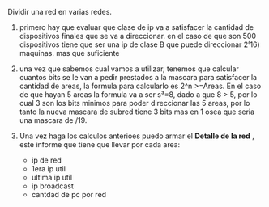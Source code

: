Dividir una red en varias redes. 

1. primero hay que evaluar que clase de ip va a satisfacer la cantidad de dispositivos finales que se va a direccionar. en el caso de que son 500 dispositivos tiene que ser una ip de clase B que puede direccionar 2⁽16) maquinas. mas que suficiente

2. una vez que sabemos cual vamos a utilizar, tenemos que calcular cuantos bits se le van a pedir prestados a la mascara para satisfacer la cantidad de areas, la formula para calcularlo es 2^n >=Areas. En el caso de que hayan 5 areas la formula va a ser s³=8, dado a que 8 > 5, por lo cual 3 son los bits minimos para poder direccionar las 5 areas, por lo tanto la nueva mascara de subred tiene 3 bits mas en 1 osea que seria una mascara de /19.


3. Una vez haga los calculos anterioes puedo armar el **Detalle de la red** , este informe que tiene que llevar por cada area:
	- ip de red
	- 1era ip util
	- ultima ip util
	- ip broadcast
	- cantdad de pc por red